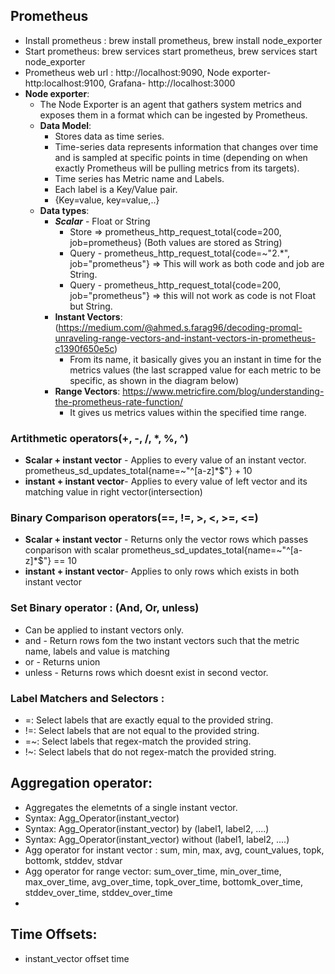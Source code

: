 ## Prometheus
- Install prometheus : brew install prometheus, brew install node_exporter
- Start prometheus: brew services start prometheus, brew services start node_exporter
- Prometheus web url : http://localhost:9090, Node exporter- http:localhost:9100,  Grafana- http://localhost:3000
- **Node exporter**:
   - The Node Exporter is an agent that gathers system metrics and exposes them in a format which can be ingested by Prometheus.
   - **Data Model**:
     - Stores data as time series.
     - Time-series data represents information that changes over time and is sampled at specific points in time (depending on when exactly Prometheus will be pulling metrics from its targets). 
     - Time series has Metric name and Labels.
     - Each label is a Key/Value pair.
     - <metric name>{Key=value, key=value,..}
  - **Data types**:
    - ***Scalar*** - Float or String
       - Store => prometheus_http_request_total{code=200, job=prometheus} (Both values are stored as String)
       - Query - prometheus_http_request_total{code=~"2.*", job="prometheus"} => This will work as both code and job are String.
       - Query - prometheus_http_request_total{code=200, job="prometheus"} => this will not work as code is not Float but String.
    - **Instant Vectors**: (https://medium.com/@ahmed.s.farag96/decoding-promql-unraveling-range-vectors-and-instant-vectors-in-prometheus-c1390f650e5c)
       - From its name, it basically gives you an instant in time for the metrics values (the last scrapped value for each metric to be specific, as shown in the diagram below)
    - **Range Vectors**: https://www.metricfire.com/blog/understanding-the-prometheus-rate-function/
       -  It gives us metrics values within the specified time range.
     
### Artithmetic operators(+, -, /, *, %, ^)
  - **Scalar + instant vector** - Applies to every value of an instant vector. prometheus_sd_updates_total{name=~"^[a-z]*$"} + 10
  - **instant + instant vector**- Applies to every value of left vector and its matching value in right vector(intersection)

### Binary Comparison operators(==, !=, >, <, >=, <=)
  - **Scalar + instant vector** - Returns only the vector rows which passes conparison with scalar prometheus_sd_updates_total{name=~"^[a-z]*$"}  ==  10
  - **instant + instant vector**- Applies to only rows which exists in both instant vector

### Set Binary operator : (And, Or, unless)
   - Can be applied to instant vectors only.
   - and - Return rows fom the two instant vectors such that the metric name, labels and value is matching
   - or - Returns union
   - unless - Returns rows which doesnt exist in second vector.

### Label Matchers and Selectors :  
   -  =: Select labels that are exactly equal to the provided string.
   - !=: Select labels that are not equal to the provided string.
   - =~: Select labels that regex-match the provided string.
   - !~: Select labels that do not regex-match the provided string.
     
## Aggregation operator:
- Aggregates the elemetnts of a single instant vector.
- Syntax: Agg_Operator(instant_vector)
- Syntax: Agg_Operator(instant_vector) by (label1, label2, ....)
- Syntax: Agg_Operator(instant_vector) without (label1, label2, ....)
- Agg operator for instant vector : sum, min, max, avg, count_values, topk, bottomk, stddev, stdvar
- Agg operator for range vector: sum_over_time, min_over_time, max_over_time, avg_over_time, topk_over_time, bottomk_over_time, stddev_over_time, stddev_over_time
- 

## Time Offsets:
- instant_vector offset time

